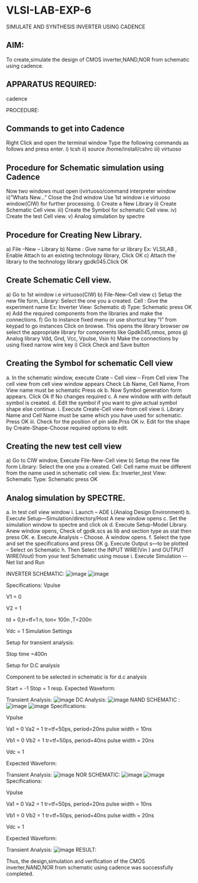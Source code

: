 # VLSI-LAB-EXP-6
SIMULATE AND SYNTHESIS INVERTER USING CADENCE

## AIM:
To create,simulate the design of CMOS inverter,NAND,NOR from schematic using cadence.

## APPARATUS REQUIRED:
cadence

PROCEDURE:

##  Commands to get into Cadence
Right Click and open the terminal window Type the following commands as follows and press enter. i) tcsh ii) source /home/install/cshrc iii) virtuoso

## Procedure for Schematic simulation using Cadence
Now two windows must open i)virtuoso/command interpreter window ii)”Whats New…” Close the 2nd window Use 1st window i.e virtuoso window(CIW) for further processing. i) Create a New Library ii) Create Schematic Cell view. iii) Create the Symbol for schematic Cell view. iv) Create the test Cell view. v) Analog simulation by spectre

## Procedure for Creating New Library.
a) File –New – Library b) Name : Give name for ur library Ex: VLSILAB , Enable Attach to an existing technology library, Click OK c) Attach the library to the technology library gpdk045.Click OK

## Create Schematic Cell view.
a) Go to 1st window i.e virtuoso(CIW) b) File-New-Cell view c) Setup the new file form, Library: Select the one you a created. Cell : Give the experiment name Ex: Inverter View: Schematic d) Type: Schematic press OK e) Add the required components from the libraries and make the connections. f) Go to instance fixed menu or use shortcut key “I” from keypad to go instances Click on browse. This opens the library browser ow select the appropriate library for components like Gpdk045,nmos, pmos g) Analog library Vdd, Gnd, Vcc, Vpulse, Vsin h) Make the connections by using fixed narrow wire key i) Click Check and Save button

## Creating the Symbol for schematic Cell view
a. In the schematic window, execute Crate – Cell view – From Cell view The cell view from cell view window appears Check Lib Name, Cell Name, From View name must be schematic Press ok b. Now Symbol generation form appears. Click Ok If No changes required c. A new window with with default symbol is created. d. Edit the symbol if you want to give actual symbol shape else continue. i. Execute Create-Cell view-from cell view ii. Library Name and Cell Name must be same which you have used for schematic. Press OK iii. Check for the position of pin side.Prss OK iv. Edit for the shape by Create-Shape-Choose required options to edit.

##  Creating the new test cell view
a) Go to CIW window, Execute File-New-Cell view b) Setup the new file form Library: Select the one you a created. Cell: Cell name must be different from the name used in schematic cell view. Ex: Inverter_test View: Schematic Type: Schematic press OK

## Analog simulation by SPECTRE.
a. In test cell view window i. Launch – ADE L(Analog Design Environment) b. Execute Setup—Simulation/directory/Host A new window opens c. Set the simulation window to spectre and click ok d. Execute Setup-Model Library. Anew window opens, Check of gpdk.scs as lib and section type as stat then press OK. e. Execute Analysis – Choose. A window opens. f. Select the type and set the specifications and press OK g. Execute Output s—to be plotted – Select on Schematic h. Then Select the INPUT WIRE(Vin ) and OUTPUT WIRE(Vout) from your test Schematic using mouse i. Execute Simulation -- Net list and Run

INVERTER SCHEMATIC:
![image](https://github.com/9959066971/VLSI-LAB-EXP-6/assets/167750672/71c59b42-02d9-4620-a614-03dd6bbf0110)
![image](https://github.com/9959066971/VLSI-LAB-EXP-6/assets/167750672/06653b3c-1d35-4d20-97ed-68ff1f21abec)

Specifications: Vpulse

V1 = 0

V2 = 1

td = 0,tr=tf=1 n, ton= 100n ,T=200n

Vdc = 1 Simulation Settings

Setup for transient analysis:

Stop time =400n

Setup for D.C analysis

Component to be selected in schematic is for d.c analysis

Start = -1 Stop = 1 resp. Expected Waveform:

Transient Analysis:
![image](https://github.com/9959066971/VLSI-LAB-EXP-6/assets/167750672/862395ba-441d-4a39-a65d-28a24c31e3c9)
DC Analysis:
![image](https://github.com/9959066971/VLSI-LAB-EXP-6/assets/167750672/a19cd120-3c56-4fb5-a2fd-c155078ae3b0)
NAND SCHEMATIC :
![image](https://github.com/9959066971/VLSI-LAB-EXP-6/assets/167750672/d1e2feaf-4932-41b2-a2f9-16897f0ada26)
![image](https://github.com/9959066971/VLSI-LAB-EXP-6/assets/167750672/4661e9d8-0b26-4d65-a5ba-eb68e67c2f96)
Specifications:

Vpulse

Va1 = 0 Va2 = 1 tr=tf=50ps, period=20ns pulse width = 10ns

Vb1 = 0 Vb2 = 1 tr=tf=50ps, period=40ns pulse width = 20ns

Vdc = 1

Expected Waveform:

Transient Analysis:
![image](https://github.com/9959066971/VLSI-LAB-EXP-6/assets/167750672/743b07f1-fa64-4f45-8102-8f4d96737158)
NOR SCHEMATIC:
![image](https://github.com/9959066971/VLSI-LAB-EXP-6/assets/167750672/b0e0affe-678e-4768-be36-aff4b111b9b7)
![image](https://github.com/9959066971/VLSI-LAB-EXP-6/assets/167750672/f76153d6-d3ad-424d-ae17-62c2db653cb6)
Specifications:

Vpulse

Va1 = 0 Va2 = 1 tr=tf=50ps, period=20ns pulse width = 10ns

Vb1 = 0 Vb2 = 1 tr=tf=50ps, period=40ns pulse width = 20ns

Vdc = 1

Expected Waveform:

Transient Analysis:
![image](https://github.com/9959066971/VLSI-LAB-EXP-6/assets/167750672/6936f930-0188-4409-886f-a0200a7a258a)
RESULT:

Thus, the design,simulation and verification of the CMOS inverter,NAND,NOR from schematic using cadence was successfully completed.
